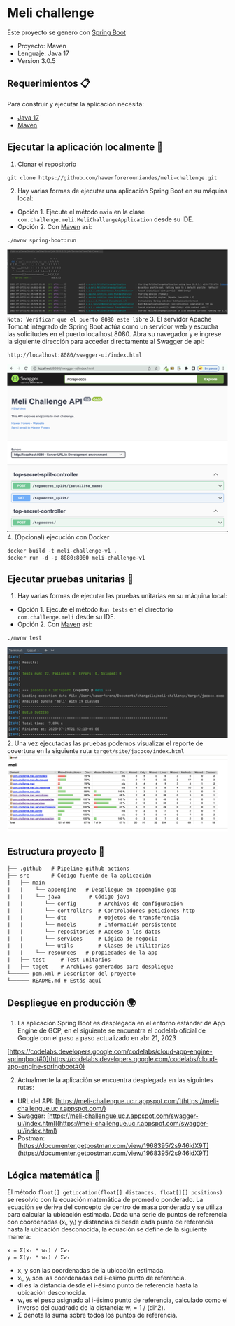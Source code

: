 # Meli challenge
Este proyecto se genero con [Spring Boot](http://projects.spring.io/spring-boot/) 
- Proyecto: Maven
- Lenguaje: Java 17
- Version 3.0.5
  
## Requerimientos 📋
Para construir y ejecutar la aplicación necesita:

- [Java 17](https://www.oracle.com/java/technologies/downloads/#java8)
- [Maven](https://maven.apache.org)

## Ejecutar la aplicación localmente 🚀
1. Clonar el repositorio
```shell
git clone https://github.com/hawerforerouniandes/meli-challenge.git
```
2. Hay varias formas de ejecutar una aplicación Spring Boot en su máquina local:
- Opción 1. Ejecute el método `main` en la clase `com.challenge.meli.MeliChallengeApplication` desde su IDE.
- Opción 2. Con [Maven](https://docs.spring.io/spring-boot/docs/current/reference/html/build-tool-plugins-maven-plugin.html) asi:
```shell
./mvnw spring-boot:run 
```
![run](https://raw.githubusercontent.com/hawerforerouniandes/assets/master/img/run.png)
`Nota: Verificar que el puerto 8080 este libre`
3. El servidor Apache Tomcat integrado de Spring Boot actúa como un servidor web y escucha las solicitudes en el puerto localhost 8080. Abra su navegador y e ingrese la siguiente dirección para acceder directamente al Swagger de api:
```shell
http://localhost:8080/swagger-ui/index.html
```
![Swagger](https://raw.githubusercontent.com/hawerforerouniandes/assets/master/img/swagger.png)
4. (Opcional) ejecución con Docker
```shell
docker build -t meli-challenge-v1 . 
docker run -d -p 8080:8080 meli-challenge-v1
```
## Ejecutar pruebas unitarias 🐞
1. Hay varias formas de ejecutar las pruebas unitarias en su máquina local:
- Opción 1. Ejecute el método `Run tests` en el directorio  `com.challenge.meli` desde su IDE.
- Opción 2. Con [Maven](https://docs.spring.io/spring-boot/docs/current/reference/html/build-tool-plugins-maven-plugin.html) asi:
```shell
./mvnw test
```
![test](https://raw.githubusercontent.com/hawerforerouniandes/assets/master/img/test.png)
2. Una vez ejecutadas las pruebas podemos visualizar el reporte de covertura en la siguiente ruta `target/site/jacoco/index.html`
![Coverage](https://raw.githubusercontent.com/hawerforerouniandes/assets/master/img/coverage2.png)
## Estructura proyecto 📂
````
├── .github   # Pipeline github actions
├── src       # Código fuente de la aplicación
|   ├── main
|   |    └── appengine   # Despliegue en appengine gcp
|   |    └── java         # Código java
|   |       └── config       # Archivos de configuración
|   |       └── controllers  # Controladores peticiones http
|   |       └── dto          # Objetos de transferencia
|   |       └── models       # Información persistente
|   |       └── repositories # Acceso a los datos
|   |       └── services     # Lógica de negocio
|   |       └── utils        # Clases de utilitarias
|   |    └── resources   # propiedades de la app
|   ├── test     # Test unitarios
|   ├── taget    # Archivos generados para despliegue
└────── pom.xml # Descriptor del proyecto
└────── README.md # Estás aquí
````
## Despliegue en producción 🌍
1. La aplicación Spring Boot es desplegada en el entorno estándar de App Engine de GCP, en el siguiente se encuentra el codelab oficial de Google con el paso a paso actualizado en abr 21, 2023

[https://codelabs.developers.google.com/codelabs/cloud-app-engine-springboot#0](https://codelabs.developers.google.com/codelabs/cloud-app-engine-springboot#0)

2. Actualmente la aplicación se encuentra desplegada en las siguintes rutas:

- URL del API: [https://meli-challengue.uc.r.appspot.com/](https://meli-challengue.uc.r.appspot.com/)
- Swagger: [https://meli-challengue.uc.r.appspot.com/swagger-ui/index.html](https://meli-challengue.uc.r.appspot.com/swagger-ui/index.html)
- Postman: [https://documenter.getpostman.com/view/1968395/2s946idX9T](https://documenter.getpostman.com/view/1968395/2s946idX9T)

## Lógica matemática 🔢
El método `float[] getLocation(float[] distances, float[][] positions)` se resolvio con la ecuación matemática de promedio ponderado. La ecuación se deriva del concepto de centro de masa ponderado y se utiliza para calcular la ubicación estimada.
Dada una serie de puntos de referencia con coordenadas (xᵢ, yᵢ) y distancias di desde cada punto de referencia hasta la ubicación desconocida, la ecuación se define de la siguiente manera:
```shell
x = Σ(xᵢ * wᵢ) / Σwᵢ
y = Σ(yᵢ * wᵢ) / Σwᵢ
```
- x, y son las coordenadas de la ubicación estimada.
- xᵢ, yᵢ son las coordenadas  del i-ésimo punto de referencia.
- di es la distancia desde el i-ésimo punto de referencia hasta la ubicación desconocida.
- wᵢ es el peso asignado al i-ésimo punto de referencia, calculado como el inverso del cuadrado de la distancia: wᵢ = 1 / (di^2).
- Σ denota la suma sobre todos los puntos de referencia.


